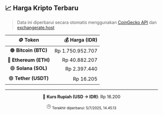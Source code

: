 

<!-- HARGA_KRIPTO -->
## 📈 Harga Kripto Terbaru

> Data ini diperbarui secara otomatis menggunakan [CoinGecko API](https://www.coingecko.com/) dan [exchangerate.host](https://exchangerate.host/)

<div align="center">

| 🪙 Token | 💰 Harga (IDR) |
|:------:|---------------:|
| 🟠 **Bitcoin (BTC)**   | Rp 1.750.952.707 |
| 🔵 **Ethereum (ETH)**  | Rp 40.882.207 |
| 🟣 **Solana (SOL)**    | Rp 2.397.440 |
| 🟢 **Tether (USDT)**   | Rp 16.205 |

---

💱 **Kurs Rupiah (USD → IDR)**: Rp 16.200

🕒 <sub>Terakhir diperbarui: 5/7/2025, 14.45.13</sub>

</div>
<!-- /HARGA_KRIPTO -->